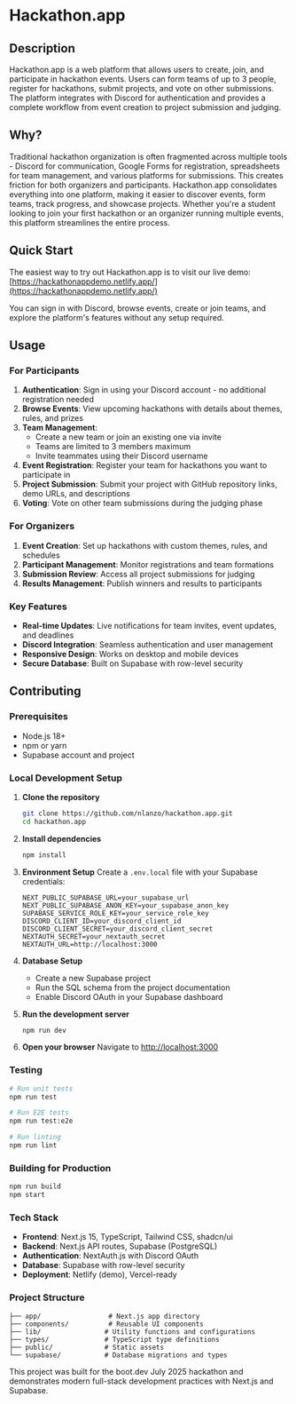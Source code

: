 # Hackathon.app

## Description
Hackathon.app is a web platform that allows users to create, join, and participate in hackathon events. Users can form teams of up to 3 people, register for hackathons, submit projects, and vote on other submissions. The platform integrates with Discord for authentication and provides a complete workflow from event creation to project submission and judging.

## Why?
Traditional hackathon organization is often fragmented across multiple tools - Discord for communication, Google Forms for registration, spreadsheets for team management, and various platforms for submissions. This creates friction for both organizers and participants. Hackathon.app consolidates everything into one platform, making it easier to discover events, form teams, track progress, and showcase projects. Whether you're a student looking to join your first hackathon or an organizer running multiple events, this platform streamlines the entire process.

## Quick Start
The easiest way to try out Hackathon.app is to visit our live demo: [https://hackathonappdemo.netlify.app/](https://hackathonappdemo.netlify.app/)

You can sign in with Discord, browse events, create or join teams, and explore the platform's features without any setup required.

## Usage

### For Participants
1. **Authentication**: Sign in using your Discord account - no additional registration needed
2. **Browse Events**: View upcoming hackathons with details about themes, rules, and prizes
3. **Team Management**: 
   - Create a new team or join an existing one via invite
   - Teams are limited to 3 members maximum
   - Invite teammates using their Discord username
4. **Event Registration**: Register your team for hackathons you want to participate in
5. **Project Submission**: Submit your project with GitHub repository links, demo URLs, and descriptions
6. **Voting**: Vote on other team submissions during the judging phase

### For Organizers
1. **Event Creation**: Set up hackathons with custom themes, rules, and schedules
2. **Participant Management**: Monitor registrations and team formations
3. **Submission Review**: Access all project submissions for judging
4. **Results Management**: Publish winners and results to participants

### Key Features
- **Real-time Updates**: Live notifications for team invites, event updates, and deadlines
- **Discord Integration**: Seamless authentication and user management
- **Responsive Design**: Works on desktop and mobile devices
- **Secure Database**: Built on Supabase with row-level security

## Contributing

### Prerequisites
- Node.js 18+ 
- npm or yarn
- Supabase account and project

### Local Development Setup
1. **Clone the repository**
   ```bash
   git clone https://github.com/nlanzo/hackathon.app.git
   cd hackathon.app
   ```

2. **Install dependencies**
   ```bash
   npm install
   ```

3. **Environment Setup**
   Create a `.env.local` file with your Supabase credentials:
   ```env
   NEXT_PUBLIC_SUPABASE_URL=your_supabase_url
   NEXT_PUBLIC_SUPABASE_ANON_KEY=your_supabase_anon_key
   SUPABASE_SERVICE_ROLE_KEY=your_service_role_key
   DISCORD_CLIENT_ID=your_discord_client_id
   DISCORD_CLIENT_SECRET=your_discord_client_secret
   NEXTAUTH_SECRET=your_nextauth_secret
   NEXTAUTH_URL=http://localhost:3000
   ```

4. **Database Setup**
   - Create a new Supabase project
   - Run the SQL schema from the project documentation
   - Enable Discord OAuth in your Supabase dashboard

5. **Run the development server**
   ```bash
   npm run dev
   ```

6. **Open your browser**
   Navigate to [http://localhost:3000](http://localhost:3000)

### Testing
```bash
# Run unit tests
npm run test

# Run E2E tests
npm run test:e2e

# Run linting
npm run lint
```

### Building for Production
```bash
npm run build
npm start
```

### Tech Stack
- **Frontend**: Next.js 15, TypeScript, Tailwind CSS, shadcn/ui
- **Backend**: Next.js API routes, Supabase (PostgreSQL)
- **Authentication**: NextAuth.js with Discord OAuth
- **Database**: Supabase with row-level security
- **Deployment**: Netlify (demo), Vercel-ready

### Project Structure
```
├── app/                 # Next.js app directory
├── components/          # Reusable UI components
├── lib/                # Utility functions and configurations
├── types/              # TypeScript type definitions
├── public/             # Static assets
└── supabase/           # Database migrations and types
```

This project was built for the boot.dev July 2025 hackathon and demonstrates modern full-stack development practices with Next.js and Supabase. 

